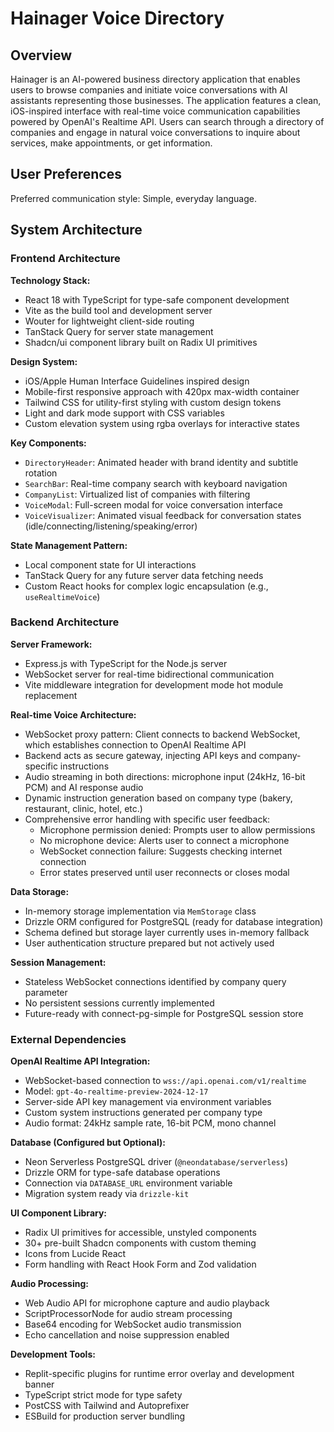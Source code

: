# Hainager Voice Directory

## Overview

Hainager is an AI-powered business directory application that enables users to browse companies and initiate voice conversations with AI assistants representing those businesses. The application features a clean, iOS-inspired interface with real-time voice communication capabilities powered by OpenAI's Realtime API. Users can search through a directory of companies and engage in natural voice conversations to inquire about services, make appointments, or get information.

## User Preferences

Preferred communication style: Simple, everyday language.

## System Architecture

### Frontend Architecture

**Technology Stack:**
- React 18 with TypeScript for type-safe component development
- Vite as the build tool and development server
- Wouter for lightweight client-side routing
- TanStack Query for server state management
- Shadcn/ui component library built on Radix UI primitives

**Design System:**
- iOS/Apple Human Interface Guidelines inspired design
- Mobile-first responsive approach with 420px max-width container
- Tailwind CSS for utility-first styling with custom design tokens
- Light and dark mode support with CSS variables
- Custom elevation system using rgba overlays for interactive states

**Key Components:**
- `DirectoryHeader`: Animated header with brand identity and subtitle rotation
- `SearchBar`: Real-time company search with keyboard navigation
- `CompanyList`: Virtualized list of companies with filtering
- `VoiceModal`: Full-screen modal for voice conversation interface
- `VoiceVisualizer`: Animated visual feedback for conversation states (idle/connecting/listening/speaking/error)

**State Management Pattern:**
- Local component state for UI interactions
- TanStack Query for any future server data fetching needs
- Custom React hooks for complex logic encapsulation (e.g., `useRealtimeVoice`)

### Backend Architecture

**Server Framework:**
- Express.js with TypeScript for the Node.js server
- WebSocket server for real-time bidirectional communication
- Vite middleware integration for development mode hot module replacement

**Real-time Voice Architecture:**
- WebSocket proxy pattern: Client connects to backend WebSocket, which establishes connection to OpenAI Realtime API
- Backend acts as secure gateway, injecting API keys and company-specific instructions
- Audio streaming in both directions: microphone input (24kHz, 16-bit PCM) and AI response audio
- Dynamic instruction generation based on company type (bakery, restaurant, clinic, hotel, etc.)
- Comprehensive error handling with specific user feedback:
  - Microphone permission denied: Prompts user to allow permissions
  - No microphone device: Alerts user to connect a microphone
  - WebSocket connection failure: Suggests checking internet connection
  - Error states preserved until user reconnects or closes modal

**Data Storage:**
- In-memory storage implementation via `MemStorage` class
- Drizzle ORM configured for PostgreSQL (ready for database integration)
- Schema defined but storage layer currently uses in-memory fallback
- User authentication structure prepared but not actively used

**Session Management:**
- Stateless WebSocket connections identified by company query parameter
- No persistent sessions currently implemented
- Future-ready with connect-pg-simple for PostgreSQL session store

### External Dependencies

**OpenAI Realtime API Integration:**
- WebSocket-based connection to `wss://api.openai.com/v1/realtime`
- Model: `gpt-4o-realtime-preview-2024-12-17`
- Server-side API key management via environment variables
- Custom system instructions generated per company type
- Audio format: 24kHz sample rate, 16-bit PCM, mono channel

**Database (Configured but Optional):**
- Neon Serverless PostgreSQL driver (`@neondatabase/serverless`)
- Drizzle ORM for type-safe database operations
- Connection via `DATABASE_URL` environment variable
- Migration system ready via `drizzle-kit`

**UI Component Library:**
- Radix UI primitives for accessible, unstyled components
- 30+ pre-built Shadcn components with custom theming
- Icons from Lucide React
- Form handling with React Hook Form and Zod validation

**Audio Processing:**
- Web Audio API for microphone capture and audio playback
- ScriptProcessorNode for audio stream processing
- Base64 encoding for WebSocket audio transmission
- Echo cancellation and noise suppression enabled

**Development Tools:**
- Replit-specific plugins for runtime error overlay and development banner
- TypeScript strict mode for type safety
- PostCSS with Tailwind and Autoprefixer
- ESBuild for production server bundling